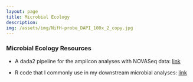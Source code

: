 ```yaml
---
layout: page
title: Microbial Ecology
description: 
img: /assets/img/NifH-probe_DAPI_100x_2_copy.jpg
---
```

### Microbial Ecology Resources
* A dada2 pipeline for the amplicon analyses with NOVASeq data: [link](https://github.com/ErnakovichLab/dada2_ernakovichlab)

* R code that I commonly use in my downstream microbial analyses: [link](https://github.com/hhollandmoritz/CommonRCode)